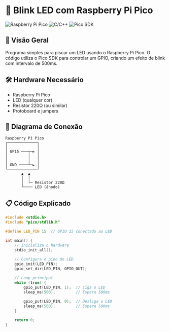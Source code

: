 # 🚀 Blink LED com Raspberry Pi Pico

![Raspberry Pi Pico](https://img.shields.io/badge/Board-Raspberry_Pi_Pico-red)
![C/C++](https://img.shields.io/badge/Language-C-blue)
![Pico SDK](https://img.shields.io/badge/Framework-Pico_SDK-green)

## 📌 Visão Geral

Programa simples para piscar um LED usando o Raspberry Pi Pico. O código utiliza o Pico SDK para controlar um GPIO, criando um efeito de blink com intervalo de 500ms.

## 🛠️ Hardware Necessário

- Raspberry Pi Pico
- LED (qualquer cor)
- Resistor 220Ω (ou similar)
- Protoboard e jumpers

## 🔌 Diagrama de Conexão

```
Raspberry Pi Pico
┌─────────────┐
│             │
│ GP15 ───┬─► │
│         │   │
│         │   │
│ GND ────┴─► │
└─────────────┘
       ▲  ▲
       │  │
       │  └─ Resistor 220Ω
       └──── LED (ânodo)
```

## 📋 Código Explicado

```c
#include <stdio.h>
#include "pico/stdlib.h"

#define LED_PIN 15  // GPIO 15 conectado ao LED

int main() {
    // Inicializa o hardware
    stdio_init_all();
    
    // Configura o pino do LED
    gpio_init(LED_PIN);
    gpio_set_dir(LED_PIN, GPIO_OUT);

    // Loop principal
    while (true) {
        gpio_put(LED_PIN, 1);  // Liga o LED
        sleep_ms(500);         // Espera 500ms
        
        gpio_put(LED_PIN, 0);  // Desliga o LED
        sleep_ms(500);         // Espera 500ms
    }

    return 0;
}
```
